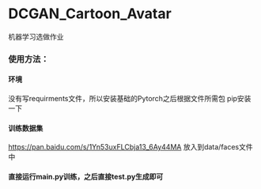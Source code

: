 # DCGAN_Cartoon_Avatar
机器学习选做作业

### 使用方法：

#### 环境

没有写requirments文件，所以安装基础的Pytorch之后根据文件所需包 pip安装一下

#### 训练数据集 

https://pan.baidu.com/s/1Yn53uxFLCbja13_6Ay44MA  放入到data/faces文件中

#### 直接运行main.py训练，之后直接test.py生成即可
